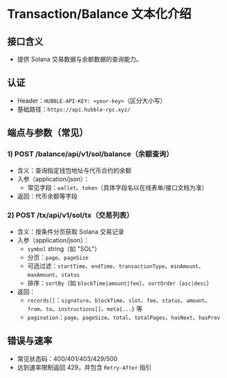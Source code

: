 # Transaction/Balance 文本化介绍

## 接口含义
- 提供 Solana 交易数据与余额数据的查询能力。

## 认证
- Header：`HUBBLE-API-KEY: <your-key>`（区分大小写）
- 基础路径：`https://api.hubble-rpc.xyz/`

## 端点与参数（常见）

### 1) POST /balance/api/v1/sol/balance（余额查询）
- 含义：查询指定钱包地址与代币合约的余额
- 入参（application/json）：
  - 常见字段：`wallet`、`token`（具体字段名以在线表单/接口文档为准）
- 返回：代币余额等字段

### 2) POST /tx/api/v1/sol/tx（交易列表）
- 含义：按条件分页获取 Solana 交易记录
- 入参（application/json）：
  - `symbol` string（如 "SOL"）
  - 分页：`page`、`pageSize`
  - 可选过滤：`startTime`、`endTime`、`transactionType`、`minAmount`、`maxAmount`、`status`
  - 排序：`sortBy`（如 `blockTime|amount|fee`）、`sortOrder`（`asc|desc`）
- 返回：
  - `records[]`：`signature`、`blockTime`、`slot`、`fee`、`status`、`amount`、`from`、`to`、`instructions[]`、`meta{...}` 等
  - `pagination`：`page`、`pageSize`、`total`、`totalPages`、`hasNext`、`hasPrev`

## 错误与速率
- 常见状态码：400/401/403/429/500
- 达到速率限制返回 429，并包含 `Retry-After` 指引
